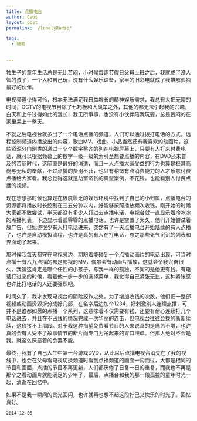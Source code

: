 ```yaml
---
title: 点播电台
author: Caos
layout: post
permalink:  /lonelyRadio/

tags:
  - 随笔
  
  
---
```





独生子的童年生活总是无比苦闷，小时候每逢节假日父母上班之后，我就成了没人管的孩子，一个人和自己玩，没有什么娱乐设备，家里的旧彩电就成了我排解孤独最好的伙伴。
<!--more-->
电视频道少得可怜，根本无法满足我日益增长的精神娱乐需求，我总有大把无聊的时间，CCTV的电视节目除了七巧板和大风车之外，其他的都无法引起我的兴趣，白天和上午过得如此的漫长，我无所事事，也没有小伙伴陪我玩耍，总是苦闷的在家里呆上一整天。

不就之后电视台就多出了一个电话点播的频道，人们可以通过拨打电话的方式，远程控制频道内播放出的内容，歌曲MV、戏曲、小品当然还有我喜欢的动画片，这些资源分门别类的通过一个个数字整齐的列在电视屏幕上，只要有人打来付费电话，就可以根据频幕上的数字一级一级的索引至想要点播的内容，在DVD还未普及的苦闷时代，这简直是最好的消遣，而且一人点播大家受益的行为也算是极其高尚与无私的奉献，不过点播的费用不菲，也只有稍微有点消费能力的人才乐意付费点播给大家看。我总觉得这就是劫富济贫的典型案例，不花钱，也能看别人付费点播的视频。

现在想想那时候也算是在极度匮乏的娱乐环境中找到了自己的小归属，点播电台的资源都将播放时长控制在三五分钟以内，好能够按照播放频次收钱，刚开始的时候大家都不敢尝试，半天都没有多少人打进去点播电话，电视台就一直显示着冷冰冰的点播列表，下边显示着孤零零的点播电话。也许是空置了太久，他们开始尝试着放广告，但始终很少有人打电话进来，突然有了一天点播电台开始陆续的有人点播了，也许是自动模拟流程，也许是真的有人在打电话，总之那些死气沉沉的列表和界面动了起来。

那时候我每天都守在电视旁边，期盼着能碰到一个点播动画片的电话出现，可当时点播十有八九点播的都是影视的MV，偶尔会有动画片播放，这就会令我兴奋很久，我猜这肯定是哪个任性的小孩子，与我一样的孤独，不同的是他更有钱。有电话打进来的时候，看着他一步一步的选择菜单，我觉得自己紧张无比，这种紧张感也许比打电话的人还要强烈吧。

时间久了，我才发现电视台的阴险狡诈之处，为了增加收钱的次数，他们把一整部视频或动画资源拆分成好几部，在名字后边加个1234，好刺激别人连续点播，可并不是谁都如愿的点播一个系列，这意味着不仅需要有钱，还要有耐心连续打几个电话进去，并且在不占线的情况完成一次华丽的连击，但电视台往往会拨的断断续续，这段接不上那段。对于我这种指望免费看节目的人来说真的是痛苦不堪，也许真的会有人受不了故事情节的断片而专门为吊起来的胃口埋单。但那人绝对不会是我。就这么厌恶着的欲罢不能。

最终，我有了自己人生中第一台游戏DVD，从此以后点播电视台消失在了我的视线中，也会在父母看电视切换频道时看到点播频道的画面一闪而过，大都是相同的节目和画面，点播的节目不再更新，人们都厌倦了日复一日的重复，而我也不再是那个之看动画片就能满足的少年了，最后，点播台和我的那一段孤独的童年时光一起，消逝在回忆中。

如果不是我一瞬间的灵光回闪，也许就再也想不起这段拧巴又快乐的时光了。回忆真好。


`2014-12-05`

